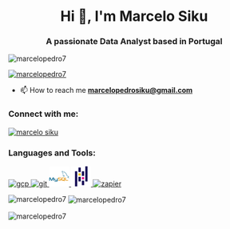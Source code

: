 <h1 align="center">Hi 👋, I'm Marcelo Siku</h1>
<h3 align="center">A passionate Data Analyst based in Portugal</h3>

<p align="left"> <img src="https://komarev.com/ghpvc/?username=marcelopedro7&label=Profile%20views&color=0e75b6&style=flat" alt="marcelopedro7" /> </p>

<p align="left"> <a href="https://github.com/ryo-ma/github-profile-trophy"><img src="https://github-profile-trophy.vercel.app/?username=marcelopedro7" alt="marcelopedro7" /></a> </p>

- 📫 How to reach me **marcelopedrosiku@gmail.com**

<h3 align="left">Connect with me:</h3>
<p align="left">
<a href="https://linkedin.com/in/marcelo siku" target="blank"><img align="center" src="https://raw.githubusercontent.com/rahuldkjain/github-profile-readme-generator/master/src/images/icons/Social/linked-in-alt.svg" alt="marcelo siku" height="30" width="40" /></a>
</p>

<h3 align="left">Languages and Tools:</h3>
<p align="left"> <a href="https://cloud.google.com" target="_blank" rel="noreferrer"> <img src="https://www.vectorlogo.zone/logos/google_cloud/google_cloud-icon.svg" alt="gcp" width="40" height="40"/> </a> <a href="https://git-scm.com/" target="_blank" rel="noreferrer"> <img src="https://www.vectorlogo.zone/logos/git-scm/git-scm-icon.svg" alt="git" width="40" height="40"/> </a> <a href="https://www.mysql.com/" target="_blank" rel="noreferrer"> <img src="https://raw.githubusercontent.com/devicons/devicon/master/icons/mysql/mysql-original-wordmark.svg" alt="mysql" width="40" height="40"/> </a> <a href="https://pandas.pydata.org/" target="_blank" rel="noreferrer"> <img src="https://raw.githubusercontent.com/devicons/devicon/2ae2a900d2f041da66e950e4d48052658d850630/icons/pandas/pandas-original.svg" alt="pandas" width="40" height="40"/> </a> <a href="https://zapier.com" target="_blank" rel="noreferrer"> <img src="https://www.vectorlogo.zone/logos/zapier/zapier-icon.svg" alt="zapier" width="40" height="40"/> </a> </p>

<p><img align="left" src="https://github-readme-stats.vercel.app/api/top-langs?username=marcelopedro7&show_icons=true&locale=en&layout=compact" alt="marcelopedro7" /></p>

<p>&nbsp;<img align="center" src="https://github-readme-stats.vercel.app/api?username=marcelopedro7&show_icons=true&locale=en" alt="marcelopedro7" /></p>

<p><img align="center" src="https://github-readme-streak-stats.herokuapp.com/?user=marcelopedro7&" alt="marcelopedro7" /></p>
